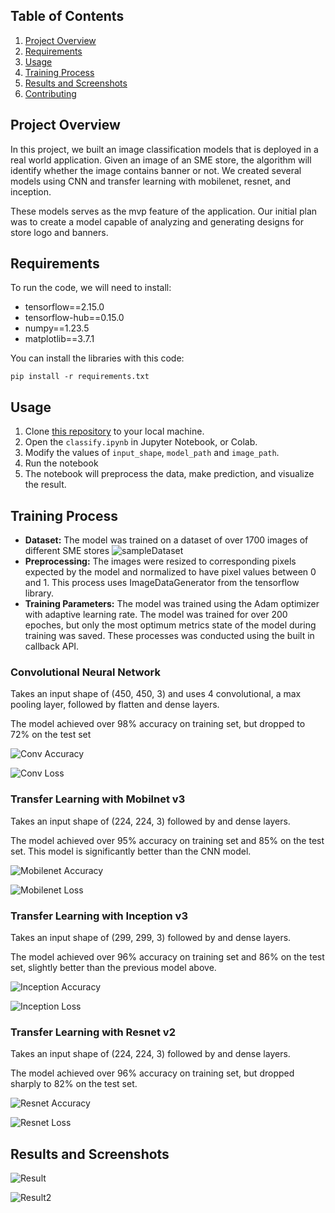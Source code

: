 [//]: # (Image References)

[image0]: ./images/sampleDataset.png "SampleDataset"
[image1]: ./images/Conv.png "Conv Accuracy"
[image2]: ./images/Conv2.png "Conv Loss"
[image3]: ./images/Inception.png "Inception Accuracy"
[image4]: ./images/Inception2.png "Inception Loss"
[image5]: ./images/Mobilenet.png "Mobilenet Accuracy"
[image6]: ./images/Mobilenet2.png "Mobilenet Loss"
[image7]: ./images/Resnet.png "Resnet Accuracy"
[image8]: ./images/Resnet2.png "Resnet Loss"
[image9]: ./images/result.png "Result1"
[image10]: ./images/result2.png "Result2"


## Table of Contents

1. [Project Overview](#projectOverview)
2. [Requirements](#requirements)
3. [Usage](#usage)
4. [Training Process](#trainingProcess)
5. [Results and Screenshots](#results)
6. [Contributing](#Contributing)



## Project Overview <a name="projectOverview"></a>

In this project, we built an image classification models that is deployed in a real world application. Given an image of an SME store, the algorithm will identify whether the image contains banner or not. We created several models using CNN and transfer learning with mobilenet, resnet, and inception. 

These models serves as the mvp feature of the application. Our initial plan was to create a model capable of analyzing and generating designs for store logo and banners.



## Requirements <a name="requirements"></a>

To run the code, we will need to install:
- tensorflow==2.15.0
- tensorflow-hub==0.15.0
- numpy==1.23.5
- matplotlib==3.7.1


You can install the libraries with this code:

```
pip install -r requirements.txt
```

## Usage <a name="usage"></a>

1. Clone [this repository](https://github.com/devthrivein/machine_learning.git) to your local machine. 
2. Open the `classify.ipynb` in Jupyter Notebook, or Colab.
3. Modify the values of `input_shape`, `model_path` and `image_path`.
4. Run the notebook
5. The notebook will preprocess the data, make prediction, and visualize the result.



## Training Process <a name="trainingProcess"></a>
- **Dataset:** The model was trained on a dataset of over 1700 images of different SME stores ![sampleDataset][image10]
- **Preprocessing:** The images were resized to corresponding pixels expected by the model and normalized to have pixel values between 0 and 1. This process uses ImageDataGenerator from the tensorflow library.
- **Training Parameters:** The model was trained using the Adam optimizer with adaptive learning rate. The model was trained for over 200 epoches, but only the most optimum metrics state of the model during training was saved. These processes was conducted using the built in callback API.

### Convolutional Neural Network

Takes an input shape of (450, 450, 3) and uses 4 convolutional, a max pooling layer, followed by flatten and dense layers.

The model achieved over 98% accuracy on training set, but dropped to 72% on the test set

![Conv Accuracy][image1]

![Conv Loss][image2]

### Transfer Learning with Mobilnet v3
Takes an input shape of (224, 224, 3) followed by and dense layers.

The model achieved over 95% accuracy on training set and 85% on the test set. This model is significantly better than the CNN model.

![Mobilenet Accuracy][image3]

![Mobilenet Loss][image4]

### Transfer Learning with Inception v3
Takes an input shape of (299, 299, 3) followed by and dense layers.

The model achieved over 96% accuracy on training set and 86% on the test set, slightly better than the previous model above.

![Inception Accuracy][image5]

![Inception Loss][image6]

### Transfer Learning with Resnet v2
Takes an input shape of (224, 224, 3) followed by and dense layers.

The model achieved over 96% accuracy on training set, but dropped sharply to 82% on the test set.

![Resnet Accuracy][image7]

![Resnet Loss][image8]

## Results and Screenshots <a name="results"></a>

![Result][image9]

![Result2][image10]